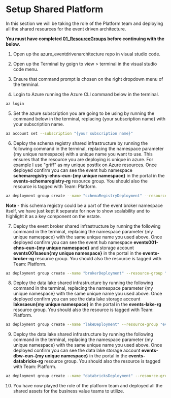 # Setup Shared Platform

In this section we will be taking the role of the Platform team and deploying all the shared resources for the event driven architecture.

**You must have completed [01_ResourceGroups](../01_ResourceGroups/ReadMe.md) before continuing with the below.**

1. Open up the azure_eventdrivenarchitecture repo in visual studio code.

2. Open up the Terminal by goign to view > terminal in the visual studio code menu.

3. Ensure that command prompt is chosen on the right dropdown menu of the terminal.

4. Login to Azure running the Azure CLI command below in the terminal.

```bash
az login
```

5. Set the azure subscription you are going to be using by running the command below in the terminal, replacing {your subscription name} with your subscription name.

```bash
az account set --subscription "{your subscription name}"
```

6. Deploy the schema registry shared infrastructure by running the following command in the terminal, replacing the namespace parameter {my unique namespace} with a unique name you want to use. This ensures that the resource you are deploying is unique in azure. For example I use "griff" as my unique postfix on Azure resources.
Once deployed confirm you can see the event hub namespace **schemaregistry-ehns-eun-{my unique namespace}** in the portal in the **events-schemaregistry-rg** resource group. You should also the resource is tagged with Team: Platform.

```bash
az deployment group create --name "schemaRegistryDeployment" --resource-group "events-schemaregistry-rg" --template-file "02_SharedPlatform\schemaregistry.bicep" --parameters namespace="{my unique namespace}"
```

**Note** - this schema registry could be a part of the event broker namespace itself, we have just kept it separate for now to show scalability and to highlight it as a key component on the estate.

7. Deploy the event broker shared infrastructure by running the following command in the terminal, replacing the namespace parameter {my unique namespace} with the same unique name you used above.
Once deployed confirm you can see the event hub namespace **events001-ehns-eun-{my unique namespace}** and storage account **events001saeun{my unique namespace}** in the portal in the **events-broker-rg** resource group. You should also the resource is tagged with Team: Platform.

```bash
az deployment group create --name "brokerDeployment" --resource-group "events-broker-rg" --template-file "02_SharedPlatform\broker.bicep" --parameters namespace="{my unique namespace}"
```

8. Deploy the data lake shared infrastructure by running the following command in the terminal, replacing the namespace parameter {my unique namespace} with the same unique name you used above.
Once deployed confirm you can see the data lake storage account **lakesaeun{my unique namespace}** in the portal in the **events-lake-rg** resource group. You should also the resource is tagged with Team: Platform.

```bash
az deployment group create --name "lakeDeployment" --resource-group "events-lake-rg" --template-file "02_SharedPlatform\lake.bicep" --parameters namespace="{my unique namespace}"
```

9. Deploy the data lake shared infrastructure by running the following command in the terminal, replacing the namespace parameter {my unique namespace} with the same unique name you used above.
Once deployed confirm you can see the data lake storage account **events-dbw-eun-{my unique namespace}** in the portal in the **events-databricks-rg** resource group. You should also the resource is tagged with Team: Platform.

```bash
az deployment group create --name "databricksDeployment" --resource-group "events-databricks-rg" --template-file "02_SharedPlatform\databricks.bicep" --parameters namespace="{my unique namespace}"
```

10. You have now played the role of the platform team and deployed all the shared assets for the business value teams to utilize.
